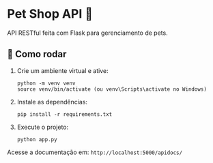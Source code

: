 # Pet Shop API 🐾

API RESTful feita com Flask para gerenciamento de pets.

## 🚀 Como rodar

1. Crie um ambiente virtual e ative:
   ```
   python -m venv venv
   source venv/bin/activate (ou venv\Scripts\activate no Windows)
   ```

2. Instale as dependências:
   ```
   pip install -r requirements.txt
   ```

3. Execute o projeto:
   ```
   python app.py
   ```

Acesse a documentação em: `http://localhost:5000/apidocs/`
